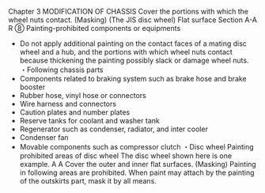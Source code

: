 Chapter 3
MODIFICATION OF CHASSIS
Cover the portions with 
which the wheel nuts 
contact. (Masking)
(The JIS disc wheel)
Flat surface
Section A-A
R
⑧ Painting-prohibited components or equipments
- Do not apply additional painting on the contact faces of a mating disc wheel and a hub,
and the portions with which wheel nuts contact because thickening the painting possibly
slack or damage wheel nuts.
・Following chassis parts
- Components related to braking system such as brake hose and brake booster
- Rubber hose, vinyl hose or connectors
- Wire harness and connectors
- Caution plates and number plates
- Reserve tanks for coolant and washer tank
- Regenerator such as condenser, radiator, and inter cooler
- Condenser fan
- Movable components such as compressor clutch
・Disc wheel
Painting prohibited areas of disc wheel
The disc wheel shown here is one example.
A
A
Cover the outer and 
inner flat surfaces.
(Masking)
Painting in following areas are prohibited. 
When paint may attach by the painting of the outskirts part, mask it by all means.